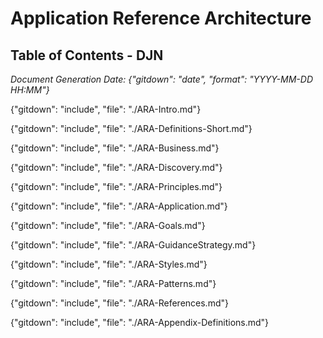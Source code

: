 # Application Reference Architecture


## Table of Contents - DJN
*Document Generation Date: {"gitdown": "date", "format": "YYYY-MM-DD HH:MM"}*

{"gitdown": "include", "file": "./ARA-Intro.md"}

{"gitdown": "include", "file": "./ARA-Definitions-Short.md"}

{"gitdown": "include", "file": "./ARA-Business.md"}

{"gitdown": "include", "file": "./ARA-Discovery.md"}

{"gitdown": "include", "file": "./ARA-Principles.md"}

{"gitdown": "include", "file": "./ARA-Application.md"}

{"gitdown": "include", "file": "./ARA-Goals.md"}

{"gitdown": "include", "file": "./ARA-GuidanceStrategy.md"}

{"gitdown": "include", "file": "./ARA-Styles.md"}

{"gitdown": "include", "file": "./ARA-Patterns.md"}

{"gitdown": "include", "file": "./ARA-References.md"}

{"gitdown": "include", "file": "./ARA-Appendix-Definitions.md"}
